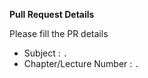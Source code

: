**Pull Request Details**

Please fill the PR details 
<!--Pease put the numbers between two back quote : `6` -->
- Subject : `.`
- Chapter/Lecture Number : `.`
